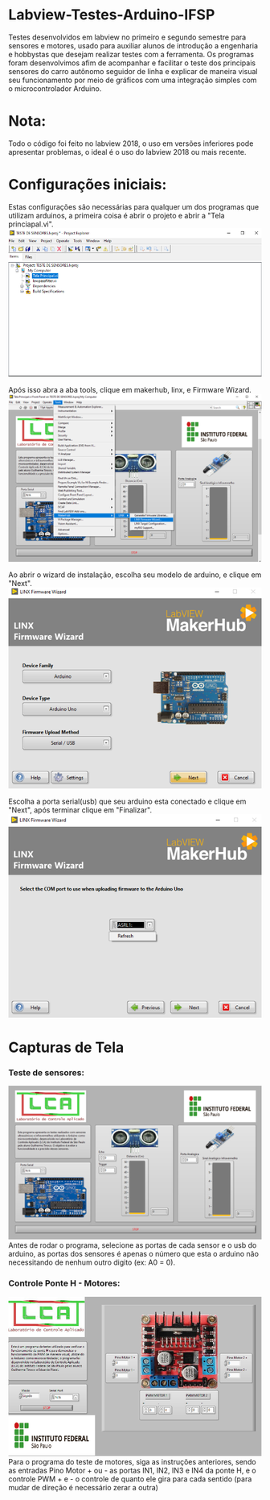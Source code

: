 # Labview-Testes-Arduino-IFSP
Testes desenvolvidos em labview no primeiro e segundo semestre para sensores e motores, usado para auxiliar alunos de introdução a engenharia e hobbystas que desejam realizar testes com a ferramenta. Os programas foram desenvolvimos afim de acompanhar e facilitar o teste dos principais sensores do carro autônomo seguidor de linha e explicar de maneira visual seu funcionamento por meio de gráficos com uma integração simples com o microcontrolador Arduino.
# Nota:
Todo o código foi feito no labview 2018, o uso em versões inferiores pode apresentar problemas, o ideal é o uso do labview 2018 ou mais recente.
# Configurações iniciais:
Estas configurações são necessárias para qualquer um dos programas que utilizam arduinos, a primeira coisa é abrir o projeto e abrir a "Tela princiapal.vi".   
![Intruções0](imagens/1.png)

Após isso abra a aba tools, clique em makerhub, linx, e Firmware Wizard.
![Instruções1](imagens/2.png)

Ao abrir o wizard de instalação, escolha seu modelo de arduino, e clique em "Next".
![Instruções2](imagens/3.png)

Escolha a porta serial(usb) que seu arduino esta conectado e clique em "Next", após terminar clique em "Finalizar".
![Instruções3](imagens/4.png)



# Capturas de Tela
### Teste de sensores:
![Interface do programa](imagens/TesteSensoresPrint.png)
Antes de rodar o programa, selecione as portas de cada sensor e o usb do arduino, as portas dos sensores é apenas o número que esta o arduino não necessitando de nenhum outro digito (ex: A0  =  0).
### Controle Ponte H - Motores:
![Interface do programa2](imagens/TestePonteHPrint.png)
Para o programa do teste de motores, siga as instruções anteriores, sendo as entradas Pino Motor + ou - as portas IN1, IN2, IN3 e IN4 da ponte H, e o controle PWM + e - o controle de quanto ele gira para cada sentido (para mudar de direção é necessário zerar a outra)



